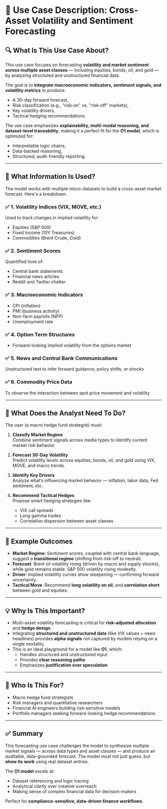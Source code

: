 # 📘 Use Case Description: Cross-Asset Volatility and Sentiment Forecasting

## 🔍 What Is This Use Case About?

This use case focuses on forecasting **volatility and market sentiment across multiple asset classes** — including equities, bonds, oil, and gold — by analyzing structured and unstructured financial data.

The goal is to **integrate macroeconomic indicators, sentiment signals, and volatility metrics** to produce:
- A 30-day forward forecast,
- Risk classification (e.g., "risk-on" vs. "risk-off" markets),
- Key volatility drivers,
- Tactical hedging recommendations.

The use case emphasizes **explainability, multi-modal reasoning, and dataset-level traceability**, making it a perfect fit for the **O1 model**, which is optimized for:
- Interpretable logic chains,
- Data-backed reasoning,
- Structured, audit-friendly reporting.

---

## 🧩 What Information Is Used?

The model works with multiple micro-datasets to build a cross-asset market forecast. Here's a breakdown:

### ✅ 1. Volatility Indices (VIX, MOVE, etc.)
Used to track changes in implied volatility for:
- Equities (S&P 500)
- Fixed Income (10Y Treasuries)
- Commodities (Brent Crude, Gold)

### ✅ 2. Sentiment Scores
Quantified tone of:
- Central bank statements
- Financial news articles
- Reddit and Twitter chatter

### ✅ 3. Macroeconomic Indicators
- CPI (inflation)
- PMI (business activity)
- Non-farm payrolls (NFP)
- Unemployment rate

### ✅ 4. Option Term Structures
- Forward-looking implied volatility from the options market

### ✅ 5. News and Central Bank Communications
Unstructured text to infer forward guidance, policy shifts, or shocks

### ✅ 6. Commodity Price Data
To observe the interaction between spot price movement and volatility

---

## 🧠 What Does the Analyst Need To Do?

The user (a macro hedge fund strategist) must:

1. **Classify Market Regime**  
   Combine sentiment signals across media types to identify current market risk behavior.

2. **Forecast 30-Day Volatility**  
   Predict volatility levels across equities, bonds, oil, and gold using VIX, MOVE, and macro trends.

3. **Identify Key Drivers**  
   Analyze what’s influencing market behavior — inflation, labor data, Fed sentiment, etc.

4. **Recommend Tactical Hedges**  
   Propose smart hedging strategies like:
   - VIX call spreads
   - Long gamma trades
   - Correlation dispersion between asset classes

---

## 🎯 Example Outcomes

- **Market Regime**: Sentiment scores, coupled with central bank language, suggest a **transitional regime** (shifting from risk-off to neutral).
- **Forecast**: Brent oil volatility rising (driven by macro and supply shocks), while gold remains stable. S&P 500 volatility rising modestly.
- **Driver**: Implied volatility curves show steepening — confirming forward uncertainty.
- **Tactical Move**: Recommend **long volatility on oil**, and **correlation short** between gold and equities.

---

## 💡 Why Is This Important?

- Multi-asset volatility forecasting is critical for **risk-adjusted allocation** and **hedge design**.
- Integrating **structured and unstructured data** (like VIX values + news headlines) provides **alpha signals** not captured by models relying on a single modality.
- This is an ideal playground for a model like **O1**, which:
  - Handles structured and unstructured input
  - Provides **clear reasoning paths**
  - Emphasizes **justification over speculation**

---

## 👤 Who Is This For?

- Macro hedge fund strategists
- Risk managers and quantitative researchers
- Financial AI engineers building risk-sensitive models
- Portfolio managers seeking forward-looking hedge recommendations

---

## ✅ Summary

This forecasting use case challenges the model to synthesize multiple market signals — across data types and asset classes — and produce an auditable, data-grounded forecast. The model must not just guess, but **show its work** using real dataset entries.

The **O1 model** excels at:
- Dataset referencing and logic tracing
- Analytical clarity over creative overreach
- Making sense of complex financial data for decision-makers

Perfect for **compliance-sensitive, data-driven finance workflows**.


